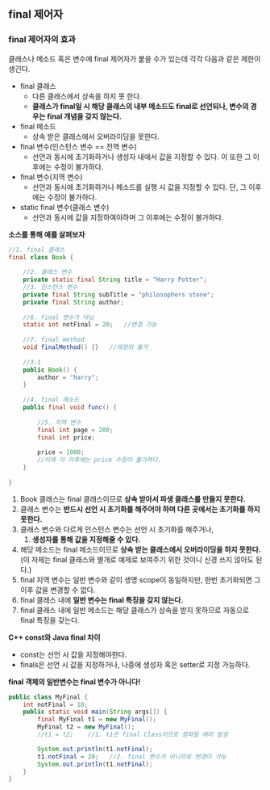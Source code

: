 ## final 제어자

### final 제어자의 효과

클래스나 메소드 혹은 변수에 final 제어자가 붙을 수가 있는데 각각 다음과 같은 제한이 생긴다.

- final 클래스
  - 다른 클래스에서 상속을 하지 못 한다.
  - **클래스가 final일 시 해당 클래스의 내부 메소드도 final로 선언되나, 변수의 경우는 final 개념을 갖지 않는다.**
- final 메소드
  - 상속 받은 클래스에서 오버라이딩을 못한다.
- final 변수(인스턴스 변수 == 전역 변수)
  - 선언과 동시에 초기화하거나 생성자 내에서 값을 지정할 수 있다. 이 또한 그 이후에는 수정이 불가하다.
- final 변수(지역 변수)
  - 선언과 동시에 초기화하거나 메소드를 실행 시 값을 지정할 수 있다. 단, 그 이후에는 수정이 불가하다.
- static final 변수(클래스 변수)
  - 선언과 동시에 값을 지정하여야하며 그 이후에는 수정이 불가하다.



**소스를 통해 예를 살펴보자**

```java
//1. final 클래스
final class Book {
    
    //2. 클래스 변수
    private static final String title = "Harry Potter";
    //3. 인스턴스 변수
    private final String subTitle = "philosophers stone";
    private final String author;
    
  	//6. final 변수가 아님
  	static int notFinal = 20;	//변경 가능
  
  	//7. final method
  	void finalMethod() {}	//재정의 불가
  
  	//3-1
    public Book() {
        author = "harry";
    }
    
    //4. final 메소드
    public final void func() {
        
        //5. 지역 변수
        final int page = 200;
        final int price;
        
        price = 1000;
        //이제 이 이후에는 price 수정이 불가하다.
    }
    
}
```

1. Book 클래스는 final 클래스이므로 **상속 받아서 파생 클래스를 만들지 못한다.**
2. 클래스 변수는 **반드시 선언 시 초기화를 해주어야 하며 다른 곳에서는 초기화를 하지 못한다.**
3. 클래스 변수와 다르게 인스턴스 변수는 선언 시 초기화를 해주거나, 
   1. **생성자를 통해 값을 지정해줄 수 있다.**
4. 해당 메소드는 final 메소드이므로 **상속 받는 클래스에서 오버라이딩을 하지 못한다.** (이 자체는 final 클래스와 별개로 예제로 보여주기 위한 것이니 신경 쓰지 않아도 된다.)
5. final 지역 변수는 일반 변수와 같이 생명 scope이 동일하지만, 한번 초기화되면 그 이후 값을 변경할 수 없다. 
6. final 클래스 내에 **일반 변수는 final 특징을 갖지 않는다.**
7. final 클래스 내에 일반 메소드는 해당 클래스가 상속을 받지 못하므로 자동으로 final 특징을 갖는다.



**C++ const와 Java final 차이**

- const는 선언 시 값을 지정해야한다.
- finals은 선언 시 값을 지정하거나, 나중에 생성자 혹은 setter로 지정 가능하다.



**final 객체의 일반변수는 final 변수가 아니다!**

~~~java
public class MyFinal {
    int notFinal = 10;
    public static void main(String args[]) {
        final MyFinal t1 = new MyFinal();
        MyFinal t2 = new MyFinal();
        //t1 = t2;    //1. t1은 final Class이므로 컴파일 에러 발생

        System.out.println(t1.notFinal);
        t1.notFinal = 20;	//2. final 변수가 아니므로 변경이 가능
        System.out.println(t1.notFinal);
    }
}
~~~



